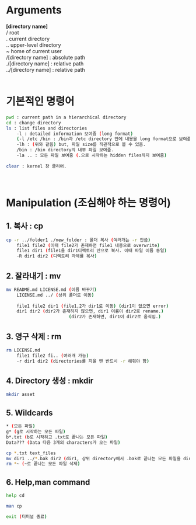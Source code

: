# Arguments
**[directory name]** <br>
/ root<br>
. current directory<br>
.. upper-level directory<br>
~ home of current user<br>
/[directory name] : absolute path<br>
./[directory name] : relative path<br>
../[directory name] : relative path<br><br>

# 기본적인 명령어
```sh
pwd : current path in a hierarchical directory
cd : change directory
ls : list files and directories
	-l : detailed information 보여줌 (long format)
	(-l /etc /bin : /bin과 /etc directory 안에 내용을 long format으로 보여줌)
	-lh : (위와 같음) but, 파일 size를 직관적으로 볼 수 있음.
	/bin : /bin directory의 내부 파일 보여줌.
	-la .. : 모든 파일 보여줌 (.으로 시작하는 hidden files까지 보여줌)
	
clear : kernel 창 클리어.

```
<br>

# Manipulation (조심해야 하는 명령어)
## 1. 복사 : cp
```sh
cp -r ../folder1 ./new_folder : 폴더 복사 (여러개는 -r 안씀)
	file1 file2 (이때 file2가 존재하면 file1 내용으로 overwrite)
	file1 dir1 (file1을 dir1디렉토리 안으로 복사. 이때 파일 이름 동일)
	-R dir1 dir2 (디렉토리 자체를 복사)
```
## 2. 잘라내기 : mv
```sh
mv README.md LICENSE.md (이름 바꾸기)
	LICENSE.md ../ (상위 폴더로 이동)
	
	file1 file2 dir1 (file1,2가 dir1로 이동) (dir1이 없으면 error)
	dir1 dir2 (dir2가 존재하지 않으면, dir1 이름이 dir2로 rename.)
						(dir2가 존재하면, dir1이 dir2로 움직임.)

```
## 3. 영구 삭제 : rm
```sh
rm LICENSE.md
	file1 file2 fi.. (여러개 가능)
	-r dir1 dir2 (directories를 지울 땐 반드시 -r 해줘야 함)

```
## 4. Directory 생성 : mkdir
```sh
mkdir asset
```

## 5. Wildcards
```sh
* (모든 파일)
g* (g로 시작하는 모든 파일)
b*.txt (b로 시작하고 .txt로 끝나는 모든 파일)
Data??? (Data 다음 3개의 characters가 오는 파일)

cp *.txt text_files
mv dir1 ../*.bak dir2 (dir1, 상위 directory에서 .bak로 끝나는 모든 파일을 dir2로 이동)
rm *~ (~로 끝나는 모든 파일 삭제)
```

## 6. Help,man command
```sh
help cd

man cp

exit (터미널 종료)
```
